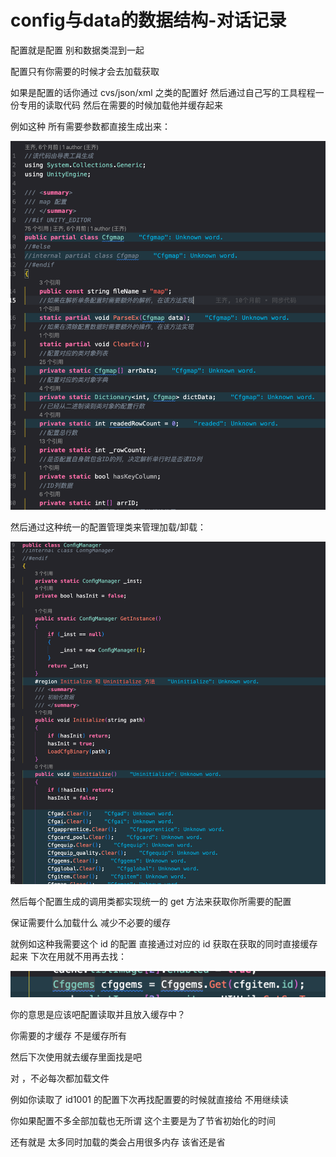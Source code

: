 # config与data的数据结构-对话记录

配置就是配置 别和数据类混到一起 

配置只有你需要的时候才会去加载获取 

如果是配置的话你通过 cvs/json/xml 之类的配置好 然后通过自己写的工具程程一份专用的读取代码 然后在需要的时候加载他并缓存起来 

例如这种 所有需要参数都直接生成出来：

![96ba7a08bb11f885f2b4aea301e78aed_720.png](config%E4%B8%8Edata%E7%9A%84%E6%95%B0%E6%8D%AE%E7%BB%93%E6%9E%84-%E5%AF%B9%E8%AF%9D%E8%AE%B0%E5%BD%95/96ba7a08bb11f885f2b4aea301e78aed_720.png)

然后通过这种统一的配置管理类来管理加载/卸载：

![bc4e3c1c7522a4af866f63cb81da9d51_720.png](config%E4%B8%8Edata%E7%9A%84%E6%95%B0%E6%8D%AE%E7%BB%93%E6%9E%84-%E5%AF%B9%E8%AF%9D%E8%AE%B0%E5%BD%95/bc4e3c1c7522a4af866f63cb81da9d51_720.png)

然后每个配置生成的调用类都实现统一的 get 方法来获取你所需要的配置 

保证需要什么加载什么  减少不必要的缓存 

就例如这种我需要这个 id 的配置 直接通过对应的 id 获取在获取的同时直接缓存起来 下次在用就不用再去找：

![474548274af61d2240d58afa50ee8f6b.png](config%E4%B8%8Edata%E7%9A%84%E6%95%B0%E6%8D%AE%E7%BB%93%E6%9E%84-%E5%AF%B9%E8%AF%9D%E8%AE%B0%E5%BD%95/474548274af61d2240d58afa50ee8f6b.png)

你的意思是应该吧配置读取并且放入缓存中？

你需要的才缓存 不是缓存所有 

然后下次使用就去缓存里面找是吧

对 ，不必每次都加载文件 

例如你读取了 id1001 的配置下次再找配置要的时候就直接给 不用继续读

你如果配置不多全部加载也无所谓    这个主要是为了节省初始化的时间 

还有就是 太多同时加载的类会占用很多内存 该省还是省